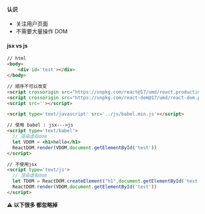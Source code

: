 #### 认识

- 关注用户页面
- 不需要大量操作 DOM

#### jsx vs js

```html
// html
<body>
	<div id='test'></div>
</body>

// 顺序不可以改变
<script crossorigin src="https://unpkg.com/react@17/umd/react.production.min.js"></script>
<script crossorigin src="https://unpkg.com/react-dom@17/umd/react-dom.production.min.js"></script>
<script src=''></script>

<script type='text/javascript' src='../js/babel.min.js'></script>
```

```html
// 使用 babel : jsx--->js 
<script type='text/babel'>
  // 渲染虚拟dom
  let VDOM = <h1>hello</h1>
  ReactDOM.render(VDOM,document.getElementById('test'))
</script>
```

```html
// 不使用jsx
<script type='text/js'>
  // 渲染虚拟dom
  let TDOM = ReactDOM.createElement("h1",document.getElementById('test'),"hello")
  ReactDOM.render(VDOM,document.getElementById('test'))
</script>
```

**⚠️ 以下很多 都忽略掉<script>中的引入**

🙋🏼‍♀️但是如果要`<h1><span>hello</span></h1>`呢？

不使用jsx的情况下：

```react
ReactDOM.createElement("h1",document.getElementById('test'),React.createElement("span",....))
```

在babel转译下：

```react
function hello() {
  return <div><span>Hello world!</span></div>;
}
// 相当于
function hello() {
  return /*#__PURE__*/React.createElement("div", null, /*#__PURE__*/React.createElement("span", null, "Hello world!"));
}
```

**👉 👉可知：`jsx` 实际上是`React.createElement(...)` 的语法糖**



#### JSX 语法规则

JSX : react 定义的一种类似于 XML 的 JS 扩展语法 ：XML + JS

> Xml 早期用于存储和传输数据
>
> ```xml
> <student>...</student>
> ```
>
> 后来用 json : JSON.parse()  JSON.stringfy()
>
> "{"name":"Tome"}"

- 定义虚拟DOM 不需要写引号
- 标签中混入**js表达式**是要使用花括号 `{}`
- 样式名为 `className`
- 内联样式 要用 style = {{ key : value }} 的形式去写
- 必须只有一个根标签
- 标签必须闭合
- 如果想要渲染一个 React 组件，名字需要大写开头；若小写，则会转为html中同名元素

```react
const myId = 'VVhsss'
const myData = 'Hello REact'
const arr = [1,3,5,6,7]
const VDOM = (
  <div>
    <h2 className='title' id={myId.toLowerCase()}>
      <span style={{marginRight:'1rem',fontSize:'29px'}}>{myData.toLowerCase()}</span>
    </h2>
    <!-- 能显示 但会报错 the tag <good> is unrecognized in this browser -->
    <good>123</good>
    <!-- React Component -->
    <Good></Good>
    <ul>
    	{
        arr.map((item,index)=>{
          return <li key={index}>{item}</li>
        })
      }
    </ul>
  </div>
)
```

⚠️ 什么是表达式 什么是 js语句

1. 表达式会产生一个值，可以放在任何 一个需要值的地方

   a / a+b / demo(1) / arr.map() / function test() {...}

2. 语句（代码） **控制代码走向，没有值**

   if(){...} / for(){...} / switch 



#### 组件和模块

- 模块
  - 理解：向外提供特定功能的js程序 一般就是 一个js文件
  - 作用：复用js ，简化js的编写，提高js运行效率

- 组件
  - 理解：用来实现局部功能效果的代码和资源的集合（html/css/images ...)
  - 作用：复用编码，简化项目编码，提高运行效率

- 模块化

  当应用的js都以模块来编写的，这个应用就是一个模块化的应用

- 组件化

  当应用是以多组件的方式实现，这个应用就是一个组件化的应用

  

#### React 面向组件编程

- 函数式组件

  ```react
  function demo(){
    return (
    	<h2>demo</h2>
    )
  }
  ReactDOM.render(demo,document.getElementById('test'))
  ```

  > 报错：
  >
  > ❌ Warning：Functions are not valid as a React child.

  ```react
  function Demo(){
    return (
    	<h2>demo</h2>
    )
  }
  // 1.执行会执行组件标签 找到Demo组件
  // 2. 发现组件是使用函数定义的 随后调用函数 将返回的虚拟Dom 转为真实Dom 随后呈现在页面中
  ReactDOM.render(<Demo />,document.getElementById('test'))
  ```

  > Demo() 里面的 this 指向谁？
  >
  > ☑️ undefined   babel 编译后开启严格模式

- 类式组件

  > 类里面的构造器 constructor(param1,param2){} paramX是接受实例对象传进来的值

  ```js
  class Person{
    // 构造器方法
    constructor(name,age){
      // this 指的是 实例对象
      this.name = name;
      this.age = age
    }
    // 一般方法
    speak(){
      // speak() 方法在类的原型对象上，供实例使用
      // 通过Person实例调用speak(), speack中的this就是Person实例
      ....
    }
  }
  // 实例对象
  const p1 = new Person('jerry',19)
  p1.speak()
  
  class Student extends Person {
    // 构造器 也可继承父类的
    constrcutor(name,age,grade){
      // 必须调用super. 除非不写构造器
      // 必须最开始调用super()
      super(name,age)
      this.grade = grade
    }
    // 重写从父类继承过来的方法
    speak(){
      ....
    }
  }
  const s1 = new Student('xxx',17,'高一')
  s1.speak()
  ```

  > speak()中的 this 就是实例 ❌

  ```react
  // 类组件
  class MyComponent extends React.Component {
    // 现在可不写构造器
    
    render(){
      return (
      	<div>my component</div>
      )
    }
  }
  // 渲染组件
  
  // 1. 执行会执行组件标签 找到Demo组件
  // 2. 发现组件是使用类定义 new出来该类的实例，并通过该实例调用到原型上的方法
  // 3. 将返回的虚拟Dom 转为真实Dom 随后呈现在页面中
  ReactDOM.render(<MyComponent />,.....)
  ```

  🤔 MyComponent 中 render 是放在哪？ MyComponent的原型对象上 供实例使用

  🤔 实例在哪？React 在渲染的时候帮你new了一个

  🤔 MyComponent 的 this 是 MyComponent **组件实例对象**

  

#### 组件实例的三大核心属性

> 用class定义的组件，因为function定义的this为undefined
>
> 但是最新的hooks也能让function使用

##### state

> 组件的状态里存储着数据，数据驱动页面的展示

```react
class Weather extends React.Component {
  // 需要修改state中的内容
  // 有状态的组件
  constructor(props){
    super(props)
    // 初始化状态
    this.state = { isHot:false }
    // 原型上的changeWeather挂在了实例自身的changeWeather
    this.changeWeather = this.changeWeather.bind(this)
  }
  render(){
    return (
    	<div onClick={changeWeather}>
      	今天天气很{this.state.isHot ? '炎热':'凉爽'}
      </div>
    )
  }
  // changeWeather 放在了原型对象上  供实例使用
  changeWeather(){
    // console.log(this.state.isHot) // 报错error:cannot read property 'state' of undefined
    const isHot = this.state.isHot
    // 严重注意 state不可以直接更改
    // this.state.isHot = !isHot //error
    this.setState({
      isHot:!isHot
    })
  }
}

ReactDOM.render(<Weather />,document.getElementById('test'))

```

⚠️ onClick 只是指定好函数 赋值给onClick

🤔？setState 是替换还是合并？

答：合并

🤔？ 构造器调用几次？

答：1次

🤔？render调用几次？

答：1+n次 n是状态更新的次数

🤔️ ？为什么 `console.log(this.state.isHot)`会报错？？？

```
	 ☑️  通过Weather实例调用changeWeather(), changeWeather中的this就是Weather实例
​	 ☑️   里面的this是undefined 因为只有通过Weather实例调用...(参看第一条)
​	 ☑️  changeWeather 不是通过实例调用的

🌰：
study 中打印 this
const p1 = new Person('tom',18)
p1.study() //通过实例调用
const x = p1.study // study属性交给x
x() // 直接调用 undefined
```

> 遇到错误： Cannot read property 'xxx' of undefined
>
> 例如 a.b 即是 a 为undefined 不能读取'xxx'在undefined身上

> 类中所有的局部方法 都开启了严格模式

**❕答：**
**由于changeWeather是作为onClick的回调,所以不是通过实例	调用的，是直接调用；类中的方法默认开启了局部的严格模式，所	以changeWeather中的this为undefined**

------

简写：

> 类中可以直接写赋值语句
>
> a=1 // yes

```react
class Weather extends React.Component {
  // 构造器也不需要了
  // 有状态的组件
  // 初始化状态
  state = { isHot:false }
  render(){
    return (
    	<div onClick={changeWeather}>
      	今天天气很{this.state.isHot ? '炎热':'凉爽'}
      </div>
    )
  }
  // 赋值语句 + 箭头函数
  changeWeather = () => {
    const isHot = this.state.isHot
    // 箭头函数 找外层函数的this 即Weather的实例对象
    this.setState({
      isHot : !isHot
    })
  }
}

ReactDOM.render(<Weather />,document.getElementById('test'))

```

------

**总结 :**

- state值是对象

- 组件是"状态机"，通过更新组件的state来更新对应的页面展示（重新渲染）

- 组件中的render方法中的this为组件实例对象

- 组件自定义的方法中this为undefined,解决

  a. 强制绑定this:通过函数对象的bind()

  b. 箭头函数

- 状态数据 不能直接修改或更新